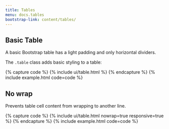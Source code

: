 ```yaml
---
title: Tables
menu: docs.tables
bootstrap-link: content/tables/
---
```



## Basic Table

A basic Bootstrap table has a light padding and only horizontal dividers.

The `.table` class adds basic styling to a table:

{% capture code %}
{% include ui/table.html %}
{% endcapture %}
{% include example.html code=code %}


## No wrap

Prevents table cell content from wrapping to another line.

{% capture code %}
{% include ui/table.html nowrap=true responsive=true %}
{% endcapture %}
{% include example.html code=code %}

